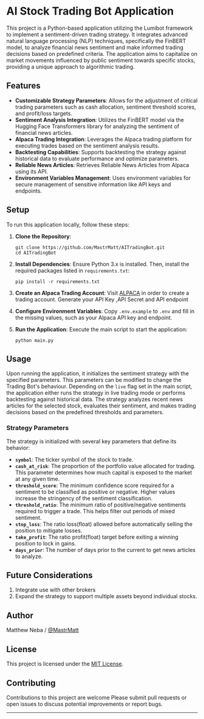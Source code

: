 # AI Stock Trading Bot Application

This project is a Python-based application utilizing the Lumibot framework to implement a sentiment-driven trading strategy. It integrates advanced natural language processing (NLP) techniques, specifically the FinBERT model, to analyze financial news sentiment and make informed trading decisions based on predefined criteria. The application aims to capitalize on market movements influenced by public sentiment towards specific stocks, providing a unique approach to algorithmic trading.

## Features

- **Customizable Strategy Parameters**: Allows for the adjustment of critical trading parameters such as cash allocation, sentiment threshold scores, and profit/loss targets.
- **Sentiment Analysis Integration**: Utilizes the FinBERT model via the Hugging Face Transformers library for analyzing the sentiment of financial news articles.
- **Alpaca Trading Integration**: Leverages the Alpaca trading platform for executing trades based on the sentiment analysis results.
- **Backtesting Capabilities**: Supports backtesting the strategy against historical data to evaluate performance and optimize parameters.
- **Reliable News Articles**: Retrieves Reliable News Articles from Alpaca using its API. 
- **Environment Variables Management**: Uses environment variables for secure management of sensitive information like API keys and endpoints.

## Setup

To run this application locally, follow these steps:

1. **Clone the Repository**:
   ```
   git clone https://github.com/MastrMatt/AITradingBot.git
   cd AITradingBot
   ```

2. **Install Dependencies**:
   Ensure Python 3.x is installed. Then, install the required packages listed in `requirements.txt`:
   ```
   pip install -r requirements.txt
   ```

3. **Create an Alpaca Trading Account**:
    Visit [ALPACA](https://alpaca.markets/) in order to create a trading account. Generate your API Key ,API Secret and API endpoint

3. **Configure Environment Variables**:
   Copy `.env.example` to `.env` and fill in the missing values, such as your Alpaca API key and endpoint.

4. **Run the Application**:
   Execute the main script to start the application:
   ```
   python main.py
   ```

## Usage

Upon running the application, it initializes the sentiment strategy with the specified parameters. This parameters can be modified to change the Trading Bot's behaviour. Depending on the `live` flag set in the main script, the application either runs the strategy in live trading mode or performs backtesting against historical data. The strategy analyzes recent news articles for the selected stock, evaluates their sentiment, and makes trading decisions based on the predefined thresholds and parameters.

### Strategy Parameters

The strategy is initialized with several key parameters that define its behavior:

- **`symbol`**: The ticker symbol of the stock to trade.
- **`cash_at_risk`**: The proportion of the portfolio value allocated for trading. This parameter determines how much capital is exposed to the market at any given time.
- **`threshold_score`**: The minimum confidence score required for a sentiment to be classified as positive or negative. Higher values increase the stringency of the sentiment classification.
- **`threshold_ratio`**: The minimum ratio of positive/negative sentiments required to trigger a trade. This helps filter out periods of mixed sentiment.
- **`stop_loss`**: The ratio loss(float) allowed before automatically selling the position to mitigate losses.
- **`take_profit`**: The ratio profit(float) target before exiting a winning position to lock in gains.
- **`days_prior`**: The number of days prior to the current to get news articles to analyze.


## Future Considerations

1. Integrate use with other brokers
2. Expand the strategy to support multiple assets beyond individual stocks.


## Author
Matthew Neba / [@MastrMatt](https://github.com/MastrMatt)

## License
This project is licensed under the [MIT License](LICENSE).

## Contributing

Contributions to this project are welcome Please submit pull requests or open issues to discuss potential improvements or report bugs.



---
